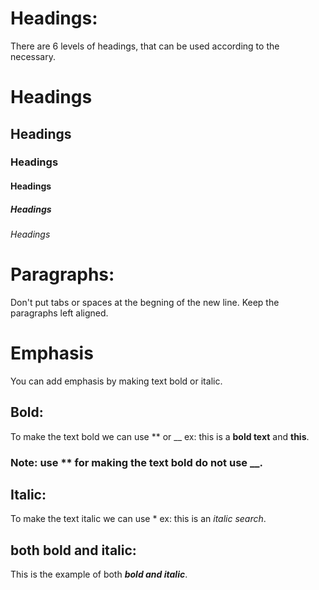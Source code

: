 # Headings:

There are 6 levels of headings, that can be used according to the necessary.
# Headings
## Headings
### Headings
#### Headings
##### Headings
###### Headings

# Paragraphs:
Don't put tabs or spaces at the begning of the new line.
Keep the paragraphs left aligned.

# Emphasis
You can add emphasis by making text bold or italic.

## Bold:
To make the text bold we can use ** or __
    ex: this is a **bold text** and __this__.

### Note: use ** for making the text bold do not use __.

## Italic:
To make the text italic we can use *
    ex: this is an *italic search*.

## both bold and italic:
This is the example of both ***bold and italic***.



